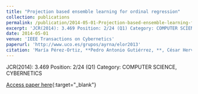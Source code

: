 ```yaml
---
title: "Projection based ensemble learning for ordinal regression"
collection: publications
permalink: /publication/2014-05-01-Projection-based-ensemble-learning-for-ordinal-regression
excerpt: 'JCR(2014): 3.469 Position: 2/24 (Q1) Category: COMPUTER SCIENCE, CYBERNETICS'
date: 2014-05-01
venue: 'IEEE Transactions on Cybernetics'
paperurl: 'http://www.uco.es/grupos/ayrna/elor2013'
citation: 'María Pérez-Ortiz, **Pedro Antonio Gutiérrez, **, César Hervás-Martínez, &quot;Projection based ensemble learning for ordinal regression.&quot; IEEE Transactions on Cybernetics, Vol. 44(5), 2014, pp.681--694.'
---
```

JCR(2014): 3.469 Position: 2/24 (Q1) Category: COMPUTER SCIENCE, CYBERNETICS

[Access paper here](http://www.uco.es/grupos/ayrna/elor2013){:target="_blank"}
